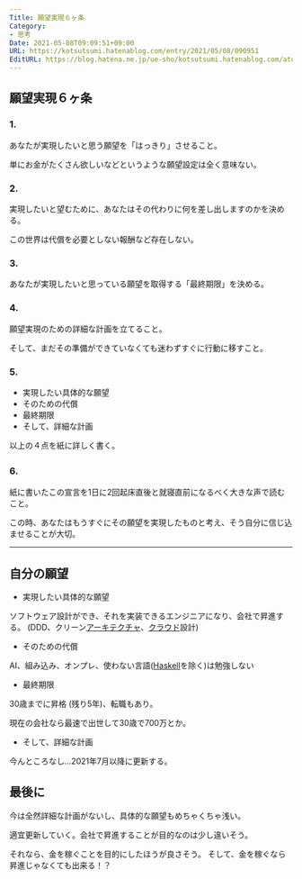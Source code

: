 ```yaml
---
Title: 願望実現６ヶ条
Category:
- 思考
Date: 2021-05-08T09:09:51+09:00
URL: https://kotsutsumi.hatenablog.com/entry/2021/05/08/090951
EditURL: https://blog.hatena.ne.jp/ue-sho/kotsutsumi.hatenablog.com/atom/entry/26006613769881307
---
```


<h2>願望実現６ヶ条</h2>
<h3>1.</h3>
<p>あなたが実現したいと思う願望を「はっきり」させること。</p>
<p>単にお金がたくさん欲しいなどというような願望設定は全く意味ない。</p>
<h3>2.</h3>
<p>実現したいと望むために、あなたはその代わりに何を差し出しますのかを決める。</p>
<p>この世界は代償を必要としない報酬など存在しない。</p>
<h3>3.</h3>
<p>あなたが実現したいと思っている願望を取得する「最終期限」を決める。</p>
<h3>4.</h3>
<p>願望実現のための詳細な計画を立てること。</p>
<p>そして、まだその準備ができていなくても迷わずすぐに行動に移すこと。</p>
<h3>5.</h3>
<ul>
<li>実現したい具体的な願望</li>
<li>そのための代償</li>
<li>最終期限</li>
<li>そして、詳細な計画</li>
</ul>
<p>以上の４点を紙に詳しく書く。</p>
<h3>6. 　</h3>
<p>紙に書いたこの宣言を1日に2回起床直後と就寝直前になるべく大きな声で読むこと。</p>
<p>この時、あなたはもうすぐにその願望を実現したものと考え、そう自分に信じ込ませることが大切。</p>
<hr />
<h2>自分の願望</h2>
<ul>
<li>実現したい具体的な願望</li>
</ul>
<p>ソフトウェア設計ができ、それを実装できるエンジニアになり、会社で昇進する。 (DDD、クリーン<a class="keyword" href="http://d.hatena.ne.jp/keyword/%A5%A2%A1%BC%A5%AD%A5%C6%A5%AF%A5%C1%A5%E3">アーキテクチャ</a>、<a class="keyword" href="http://d.hatena.ne.jp/keyword/%A5%AF%A5%E9%A5%A6%A5%C9">クラウド</a>設計)</p>
<ul>
<li>そのための代償</li>
</ul>
<p>AI、組み込み、オンプレ、使わない言語(<a class="keyword" href="http://d.hatena.ne.jp/keyword/Haskell">Haskell</a>を除く)は勉強しない</p>
<ul>
<li>最終期限</li>
</ul>
<p>30歳までに昇格 (残り5年)、転職もあり。</p>
<p>現在の会社なら最速で出世して30歳で700万とか。</p>
<ul>
<li>そして、詳細な計画</li>
</ul>
<p>今んところなし...2021年7月以降に更新する。</p>
<h2>最後に</h2>
<p>今は全然詳細な計画がないし、具体的な願望もめちゃくちゃ浅い。</p>
<p>適宜更新していく。会社で昇進することが目的なのは少し違いそう。</p>
<p>それなら、金を稼ぐことを目的にしたほうが良さそう。 そして、金を稼ぐなら昇進じゃなくても出来る！？</p>

